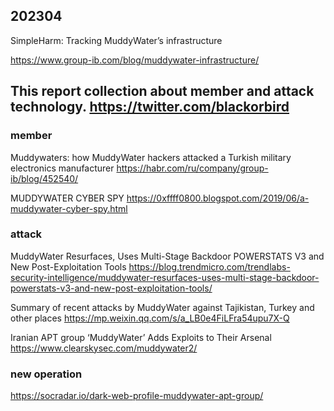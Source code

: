 ## 202304

SimpleHarm: Tracking MuddyWater’s infrastructure

https://www.group-ib.com/blog/muddywater-infrastructure/


## This report collection about member and attack technology. https://twitter.com/blackorbird

### member

Muddywaters: how MuddyWater hackers attacked a Turkish military electronics manufacturer
https://habr.com/ru/company/group-ib/blog/452540/

MUDDYWATER CYBER SPY
https://0xffff0800.blogspot.com/2019/06/a-muddywater-cyber-spy.html

### attack

MuddyWater Resurfaces, Uses Multi-Stage Backdoor POWERSTATS V3 and New Post-Exploitation Tools
https://blog.trendmicro.com/trendlabs-security-intelligence/muddywater-resurfaces-uses-multi-stage-backdoor-powerstats-v3-and-new-post-exploitation-tools/

Summary of recent attacks by MuddyWater against Tajikistan, Turkey and other places
https://mp.weixin.qq.com/s/a_LB0e4FiLFra54upu7X-Q

Iranian APT group ‘MuddyWater’ Adds Exploits to Their Arsenal
https://www.clearskysec.com/muddywater2/

### new operation

https://socradar.io/dark-web-profile-muddywater-apt-group/
